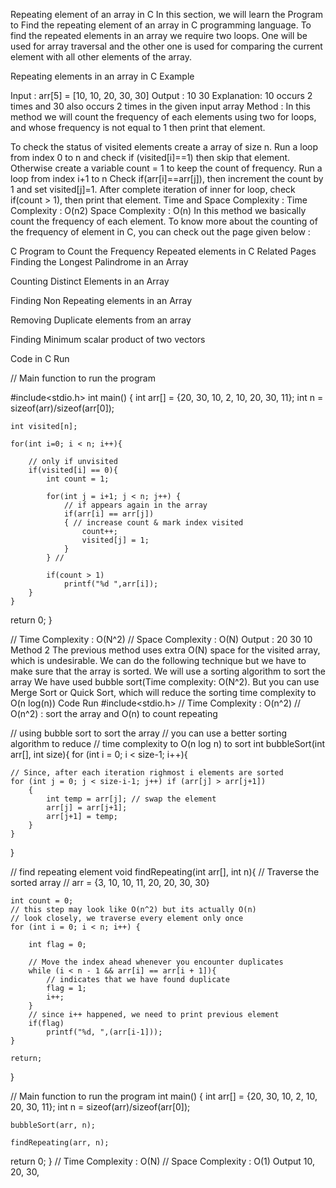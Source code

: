Repeating element of an array in C
In this section, we will learn the  Program to Find the repeating element of an array in C programming language. To find the repeated elements in an array we require two loops. One will be used for array traversal and the other one is used for comparing the current element with all other elements of the array.

Repeating elements in an array in C
Example

Input : arr[5] = [10, 10, 20, 30, 30]
Output : 10   30
Explanation: 10 occurs 2 times and 30 also occurs 2 times in the given input array
Method :
In this method we will count the frequency of each elements using two for loops, and whose frequency is not equal to 1 then print that element.

To check the status of visited elements create a array of size n.
Run a loop from index 0 to n and check if (visited[i]==1) then skip that element.
Otherwise create a variable count = 1 to keep the count of frequency.
Run a loop from index i+1 to n
Check if(arr[i]==arr[j]), then increment the count by 1 and set visited[j]=1.
After complete iteration of inner for loop, check if(count > 1), then print that element.
Time and Space Complexity :
Time Complexity : O(n2)
Space Complexity : O(n)
In this method we basically count the frequency of each element. To know more about the counting of the frequency of element in C, you can check out the page given below :

C Program to Count the Frequency
Repeated elements in C
Related Pages
Finding the Longest Palindrome in an Array

Counting Distinct Elements in an Array

Finding Non Repeating elements in an Array

Removing Duplicate elements from an array

Finding Minimum scalar product of two vectors

Code in C
Run


// Main function to run the program

#include<stdio.h>
int main() 
{ 
    int arr[] = {20, 30, 10, 2, 10, 20, 30, 11}; 
    int n = sizeof(arr)/sizeof(arr[0]); 

    int visited[n];
 
    for(int i=0; i < n; i++){
        
        // only if unvisited
        if(visited[i] == 0){
            int count = 1;
          
            for(int j = i+1; j < n; j++) { 
				// if appears again in the array 
				if(arr[i] == arr[j]) 
				{ // increase count & mark index visited 
					count++; 
					visited[j] = 1; 
				} 
			} // 
			
            if(count > 1)
                printf("%d ",arr[i]);
        }
    }
   return 0; 
}

// Time Complexity : O(N^2)
// Space Complexity : O(N)
Output :
20 30 10
Method 2
The previous method uses extra O(N) space for the visited array, which is undesirable. We can do the following technique but we have to make sure that the array is sorted. We will use a sorting algorithm to sort the array We have used bubble sort(Time complexity: O(N^2). But you can use Merge Sort or Quick Sort, which will reduce the sorting time complexity to O(n log(n))
Code
Run
#include<stdio.h>
// Time Complexity : O(n^2)
// O(n^2) : sort the array and O(n) to count repeating


// using bubble sort to sort the array
// you can use a better sorting algorithm to reduce 
// time complexity to O(n log n) to sort
int bubbleSort(int arr[], int size){
    for (int i = 0; i < size-1; i++){       

    // Since, after each iteration righmost i elements are sorted   
    for (int j = 0; j < size-i-1; j++) if (arr[j] > arr[j+1]) 
        {
            int temp = arr[j]; // swap the element
            arr[j] = arr[j+1]; 
            arr[j+1] = temp; 
        }
    }
}

// find repeating element
void findRepeating(int arr[], int n){
    // Traverse the sorted array
    // arr = {3, 10, 10, 11, 20, 20, 30, 30}
    
    int count = 0;
    // this step may look like O(n^2) but its actually O(n)
    // look closely, we traverse every element only once
    for (int i = 0; i < n; i++) {
        
        int flag = 0;
        
        // Move the index ahead whenever you encounter duplicates
        while (i < n - 1 && arr[i] == arr[i + 1]){
            // indicates that we have found duplicate
            flag = 1;
            i++;
        }
        // since i++ happened, we need to print previous element
        if(flag)
            printf("%d, ",(arr[i-1]));
    }
 
    return;
    
}

// Main function to run the program
int main() 
{ 
    int arr[] = {20, 30, 10, 2, 10, 20, 30, 11}; 
    int n = sizeof(arr)/sizeof(arr[0]);
    
    bubbleSort(arr, n);
    
    findRepeating(arr, n);
 
   return 0; 
}
// Time Complexity : O(N)
// Space Complexity : O(1)
Output
10, 20, 30,
